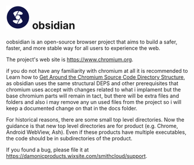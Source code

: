 # ![Logo](chrome/app/theme/chromium/product_logo_64.png) obsidian

oobsidian is an open-source browser project that aims to build a safer, faster,
and more stable way for all users to experience the web.

The project's web site is https://www.chromium.org.

if you do not have any familiarity with chromium at all it is recommended to Learn how to [Get Around the Chromium Source Code Directory
Structure](https://www.chromium.org/developers/how-tos/getting-around-the-chrome-source-code), as obsidian uses the same structural DEPS and other prerequisites that chromium uses accept with changes related to what i implament but the base chromium parts will remain in tact, but there will be extra files and folders and also i may remove any un used files from the project so i will keep a documented change on that in the docs folder.

For historical reasons, there are some small top level directories. Now the
guidance is that new top level directories are for product (e.g. Chrome,
Android WebView, Ash). Even if these products have multiple executables, the
code should be in subdirectories of the product.

If you found a bug, please file it at https://damonicproducts.wixsite.com/smithcloud/support.
